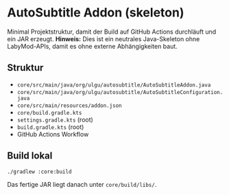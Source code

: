 # AutoSubtitle Addon (skeleton)

Minimal Projektstruktur, damit der Build auf GitHub Actions durchläuft und ein JAR erzeugt.
**Hinweis:** Dies ist ein neutrales Java-Skeleton ohne LabyMod-APIs, damit es ohne externe Abhängigkeiten baut.

## Struktur
- `core/src/main/java/org/ulgu/autosubtitle/AutoSubtitleAddon.java`
- `core/src/main/java/org/ulgu/autosubtitle/AutoSubtitleConfiguration.java`
- `core/src/main/resources/addon.json`
- `core/build.gradle.kts`
- `settings.gradle.kts` (root)
- `build.gradle.kts` (root)
- GitHub Actions Workflow

## Build lokal
```bash
./gradlew :core:build
```

Das fertige JAR liegt danach unter `core/build/libs/`.